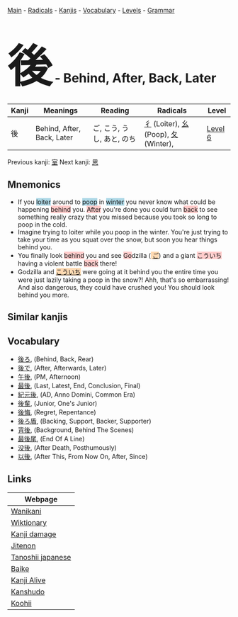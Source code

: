 <style> bigfont {font-size: 100px}</style>
[Main](../README.md) -
[Radicals](../radicals.md) -
[Kanjis](../kanjis.md) -
[Vocabulary](../vocabulary.md) -
[Levels](../levels.md) -
[Grammar](../grammar.md)
# <bigfont> 後</bigfont> - Behind, After, Back, Later 

| Kanji | Meanings | Reading | Radicals | Level |
| --- | --- | --- | --- | --- |
| 後 | Behind, After, Back, Later | ご, こう, うし, あと, のち | [彳](../radicals/彳.md) (Loiter), [幺](../radicals/幺.md) (Poop), [夂](../radicals/夂.md) (Winter),  | [Level 6](../levels/wk_level6.md) |

Previous kanji: [室](室.md) Next kanji: [思](思.md) 

## Mnemonics
 * If you <span style="background-color:#ADD8E6"> loiter</span> around to <span style="background-color:#ADD8E6"> poop</span> in <span style="background-color:#ADD8E6"> winter</span> you never know what could be happening <span style="background-color:#ffcccb"> behind</span> you. <span style="background-color:#ffcccb"> After</span> you're done you could turn <span style="background-color:#ffcccb"> back</span> to see something really crazy that you missed because you took so long to poop in the cold.
* Imagine trying to loiter while you poop in the winter. You're just trying to take your time as you squat over the snow, but soon you hear things behind you.
* You finally look <span style="background-color:#ffcccb"> behind</span> you and see <span style="background-color:#ffcccb"> Go</span>dzilla (<span style="background-color:#fed8b1"> [ご](https://jisho.org/search/ご)</span>) and a giant <span style="background-color:#ffcccb"> こういち</span> having a violent battle <span style="background-color:#ffcccb"> back</span> there!
* Godzilla and <span style="background-color:#fed8b1"> [こういち](https://jisho.org/search/こういち)</span> were going at it behind you the entire time you were just lazily taking a poop in the snow?! Ahh, that's so embarrassing! And also dangerous, they could have crushed you! You should look behind you more.


## Similar kanjis
 


## Vocabulary
 * [後ろ](../vocabulary/後.md), (Behind, Back, Rear)
* [後で](../vocabulary/後.md), (After, Afterwards, Later)
* [午後](../vocabulary/後.md), (PM, Afternoon)
* [最後](../vocabulary/後.md), (Last, Latest, End, Conclusion, Final)
* [紀元後](../vocabulary/後.md), (AD, Anno Domini, Common Era)
* [後輩](../vocabulary/後.md), (Junior, One's Junior)
* [後悔](../vocabulary/後.md), (Regret, Repentance)
* [後ろ盾](../vocabulary/後.md), (Backing, Support, Backer, Supporter)
* [背後](../vocabulary/後.md), (Background, Behind The Scenes)
* [最後尾](../vocabulary/後.md), (End Of A Line)
* [没後](../vocabulary/後.md), (After Death, Posthumously)
* [以後](../vocabulary/後.md), (After This, From Now On, After, Since)



## Links 

| Webpage |
| --- |
| [Wanikani          ](https://www.wanikani.com/kanji/後) |
| [Wiktionary        ](https://en.wiktionary.org/wiki/後) |
| [Kanji damage      ](http://www.kanjidamage.com/kanji/search?utf8=✓&q=後) |
| [Jitenon           ](https://jitenon.com/kanji/後) |
| [Tanoshii japanese ](https://www.tanoshiijapanese.com/dictionary/kanji.cfm?k=後) |
| [Baike             ](https://baike.baidu.com/item/後) |
| [Kanji Alive       ](https://app.kanjialive.com/後) |
| [Kanshudo          ](https://www.kanshudo.com/searchmn?q=後) |
| [Koohii            ](https://kanji.koohii.com/study/kanji/後) |
